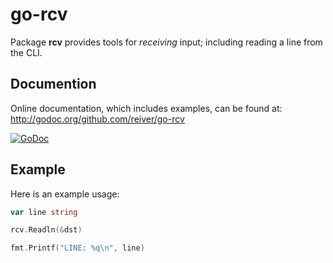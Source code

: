 # go-rcv

Package **rcv** provides tools for _receiving_ input; including reading a line from the CLI.

## Documention

Online documentation, which includes examples, can be found at: http://godoc.org/github.com/reiver/go-rcv

[![GoDoc](https://godoc.org/github.com/reiver/go-rcv?status.svg)](https://godoc.org/github.com/reiver/go-rcv)

## Example

Here is an example usage:
```Go
var line string

rcv.Readln(&dst)

fmt.Printf("LINE: %q\n", line)
```
